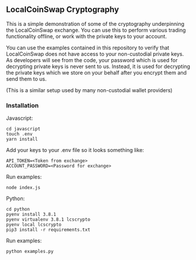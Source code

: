 ## LocalCoinSwap Cryptography

This is a simple demonstration of some of the cryptography underpinning the LocalCoinSwap exchange. You can use this to perform various trading functionality offline, or work with the private keys to your account.

You can use the examples contained in this repository to verify that LocalCoinSwap does not have access to your non-custodial private keys. As developers will see from the code, your password which is used for decrypting private keys is never sent to us. Instead, it is used for decrypting the private keys which we store on your behalf after you encrypt them and send them to us.

(This is a similar setup used by many non-custodial wallet providers)

### Installation

Javascript:
```
cd javascript
touch .env
yarn install
```

Add your keys to your .env file so it looks something like:
```
API_TOKEN=<Token from exchange>
ACCOUNT_PASSWORD=<Password for exchange>
```

Run examples:
```
node index.js
```

Python:
```
cd python
pyenv install 3.8.1
pyenv virtualenv 3.8.1 lcscrypto
pyenv local lcscrypto
pip3 install -r requirements.txt
```

Run examples:
```
python examples.py
```
